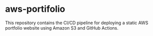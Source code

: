 # aws-portifolio
This repository contains the CI/CD pipeline for deploying a static AWS portfolio website using Amazon S3 and GitHub Actions.
